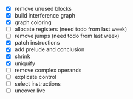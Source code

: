 - [x] remove unused blocks
- [x] build interference graph
- [x] graph coloring
- [ ] allocate registers (need todo from last week)
- [ ] remove jumps (need todo from last week)
- [x] patch instructions
- [x] add prelude and conclusion
- [x] shrink
- [x] uniquify
- [ ] remove complex operands
- [ ] explicate control
- [ ] select instructions
- [ ] uncover live

